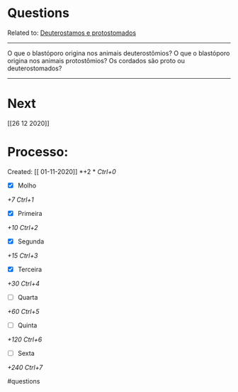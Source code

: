 # Questions
Related to: [Deuterostamos e protostomados](Deuterostamos%20e%20protostomados.md)

---

O que o blastóporo origina nos animais deuterostômios?
O que o blastóporo origina nos animais protostômios?
Os cordados são proto ou deuterostomados?

---
# Next
[[26 12 2020]]
# Processo:
Created: [[ 01-11-2020]]
*+2 *  *Ctrl+0*
- [x] Molho  

*+7*  *Ctrl+1*

- [x] Primeira 

*+10*  *Ctrl+2*

- [x] Segunda

*+15*  *Ctrl+3*

- [x] Terceira 

*+30*  *Ctrl+4*

- [ ] Quarta 

*+60*  *Ctrl+5*

- [ ] Quinta 

*+120*  *Ctrl+6*

- [ ] Sexta 

*+240*  *Ctrl+7*


#questions